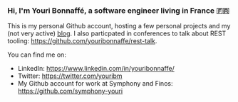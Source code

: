 ### Hi, I'm Youri Bonnaffé, a software engineer living in France 🇫🇷

This is my personal Github account, hosting a few personal projects and my (not very active) [blog](https://youribonnaffe.github.io/).
I also particpated in conferences to talk about REST tooling: https://github.com/youribonnaffe/rest-talk.

You can find me on:
 - LinkedIn: https://www.linkedin.com/in/youribonnaffe/
 - Twitter: https://twitter.com/youribm
 - My Github account for work at Symphony and Finos: https://github.com/symphony-youri
